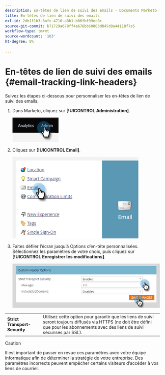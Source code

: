```yaml
---
description: En-têtes de lien de suivi des emails - Documents Marketo - Documentation du produit
title: En-têtes de lien de suivi des emails
exl-id: 2db1f1b3-3afe-4710-a8b1-b06fbf09ec8c
source-git-commit: b71729a678ff4a676bb60803d845d0a44118f7e5
workflow-type: tm+mt
source-wordcount: '103'
ht-degree: 0%

---
```


# En-têtes de lien de suivi des emails {#email-tracking-link-headers}

Suivez les étapes ci-dessous pour personnaliser les en-têtes de lien de suivi des emails.

1. Dans Marketo, cliquez sur **[!UICONTROL Administration]**.

   ![](assets/email-tracking-link-headers-1.png)

1. Cliquez sur **[!UICONTROL Email]**.

   ![](assets/email-tracking-link-headers-2.png)

1. Faites défiler l’écran jusqu’à Options d’en-tête personnalisées. Sélectionnez les paramètres de votre choix, puis cliquez sur **[!UICONTROL Enregistrer les modifications]**.

   ![](assets/email-tracking-link-headers-3.png)

<table>
 <tr>
  <td><strong>Strict Transport-Security</strong></td>
  <td>Utilisez cette option pour garantir que les liens de suivi seront toujours diffusés via HTTPS (ne doit être défini que pour les abonnements avec des liens de suivi sécurisés par SSL).</td>
 </tr>
</table>

>[!CAUTION]
>
>Il est important de passer en revue ces paramètres avec votre équipe informatique afin de déterminer la stratégie de votre entreprise. Des paramètres incorrects peuvent empêcher certains visiteurs d’accéder à vos liens de courriel.
